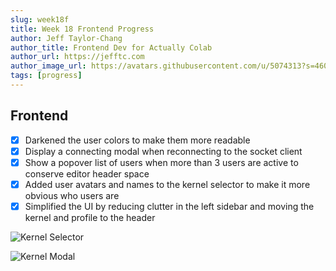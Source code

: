 ```yaml
---
slug: week18f
title: Week 18 Frontend Progress
author: Jeff Taylor-Chang
author_title: Frontend Dev for Actually Colab
author_url: https://jefftc.com
author_image_url: https://avatars.githubusercontent.com/u/5074313?s=460&u=9dc3384482173ab6e158978936d42b440155007e&v=4
tags: [progress]
---
```


## Frontend

- [x] Darkened the user colors to make them more readable
- [x] Display a connecting modal when reconnecting to the socket client
- [x] Show a popover list of users when more than 3 users are active to conserve editor header space
- [x] Added user avatars and names to the kernel selector to make it more obvious who users are
- [x] Simplified the UI by reducing clutter in the left sidebar and moving the kernel and profile to the header

![Kernel Selector](https://user-images.githubusercontent.com/5074313/119741951-bc437580-be54-11eb-9aaf-d32a7e294c56.png)

![Kernel Modal](https://user-images.githubusercontent.com/5074313/119741952-bcdc0c00-be54-11eb-8220-cc830590ed86.png)
